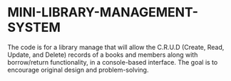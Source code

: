 # MINI-LIBRARY-MANAGEMENT-SYSTEM
The code is for a library manage that will allow the C.R.U.D (Create, Read, Update, and Delete) records of a books and members along with borrow/return functionality, in a console-based interface. The goal is to encourage original design and problem-solving.
